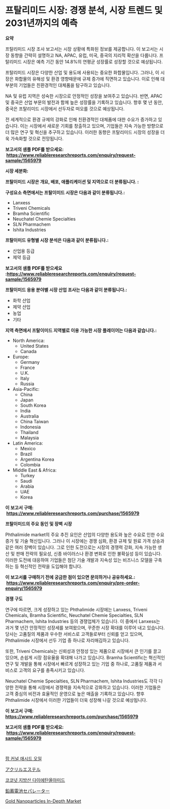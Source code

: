<p><h1>프탈리미드 시장: 경쟁 분석, 시장 트렌드 및 2031년까지의 예측</h1></p><p><strong>요약</strong></p>
<p><p>프탈리미드 시장 조사 보고서는 시장 상황에 특화된 정보를 제공합니다. 이 보고서는 시장 동향을 간략히 설명하고 NA, APAC, 유럽, 미국, 중국의 지리적 확산을 다룹니다. 프탈리미드 시장은 예측 기간 동안 14.8%의 연평균 성장률로 성장할 것으로 예상됩니다.</p><p>프탈리미드 시장은 다양한 산업 및 용도에 사용되는 중요한 화합물입니다. 그러나, 이 시장은 화합물의 유해성 및 환경 영향때문에 규제 증가에 직면하고 있습니다. 이로 인해 대부분의 기업들은 친환경적인 대체품을 탐구하고 있습니다.</p><p>NA 및 유럽 지역은 성숙한 시장으로 안정적인 성장을 보여주고 있습니다. 반면, APAC 및 중국은 산업 부문의 발전과 함께 높은 성장률을 기록하고 있습니다. 향후 몇 년 동안, 중국은 프탈리미드 시장에서 선두자로 떠오를 것으로 예상됩니다.</p><p>전 세계적으로 환경 규제의 강화로 인해 친환경적인 대체품에 대한 수요가 증가하고 있습니다. 이는 시장에서 새로운 기회를 창출하고 있으며, 기업들은 지속 가능한 방향으로 더 많은 연구 및 혁신을 추구하고 있습니다. 이러한 동향은 프탈리미드 시장의 성장을 더욱 가속화할 것으로 전망됩니다.</p></p>
<p><strong>보고서의 샘플 PDF를 받으세요: &nbsp;<a href="https://www.reliableresearchreports.com/enquiry/request-sample/1565979">https://www.reliableresearchreports.com/enquiry/request-sample/1565979</a></strong></p>
<p><strong>시장 세분화:</strong></p>
<p><strong> 프탈이미드 시장은 개요, 배포, 애플리케이션 및 지역으로 더 분류됩니다. :</strong></p>
<p><strong>구성요소 측면에서는 프탈이미드 시장은 다음과 같이 분류됩니다.:</strong></p>
<p><ul><li>Lanxess</li><li>Triveni Chemicals</li><li>Bramha Scientific</li><li>Neuchatel Chemie Specialties</li><li>SLN Pharmachem</li><li>Ishita Industries</li></ul></p>
<p><strong> 프탈이미드 유형별 시장 분석은 다음과 같이 분류됩니다.:</strong></p>
<p><ul><li>산업용 등급</li><li>제약 등급</li></ul></p>
<p><strong>보고서의 샘플 PDF를 받으세요 :<a href="https://www.reliableresearchreports.com/enquiry/request-sample/1565979">https://www.reliableresearchreports.com/enquiry/request-sample/1565979</a></strong></p>
<p><strong> 프탈이미드 응용 분야별 시장 산업 조사는 다음과 같이 분류됩니다.:</strong></p>
<p><ul><li>화학 산업</li><li>제약 산업</li><li>농업</li><li>기타</li></ul></p>
<p><strong>지역 측면에서 프탈이미드 지역별로 이용 가능한 시장 플레이어는 다음과 같습니다.:</strong></p>
<p><ul>
    <li>
        North America:
        <ul>
            <li>United States</li>
            <li>Canada</li>
        </ul>
    </li>
    <li>
        Europe:
        <ul>
            <li>Germany</li>
            <li>France</li>
            <li>U.K.</li>
            <li>Italy</li>
            <li>Russia</li>
        </ul>
    </li>
    <li>
        Asia-Pacific:
        <ul>
            <li>China</li>
            <li>Japan</li>
            <li>South Korea</li>
            <li>India</li>
            <li>Australia</li>
            <li>China Taiwan</li>
            <li>Indonesia</li>
            <li>Thailand</li>
            <li>Malaysia</li>
        </ul>
    </li>
    <li>
        Latin America:
        <ul>
            <li>Mexico</li>
            <li>Brazil</li>
            <li>Argentina Korea</li>
            <li>Colombia</li>
        </ul>
    </li>
    <li>
        Middle East & Africa:
        <ul>
            <li>Turkey</li>
            <li>Saudi</li>
            <li>Arabia</li>
            <li>UAE</li>
            <li>Korea</li>
        </ul>
    </li>
    </ul></p>
<p><strong>이 보고서 구매: &nbsp;<a href="https://www.reliableresearchreports.com/purchase/1565979">https://www.reliableresearchreports.com/purchase/1565979</a></strong></p>
<p><strong>프탈이미드의 주요 동인 및 장벽 시장</strong></p>
<p><p>Phthalimide market의 주요 추진 요인은 산업의 다양한 용도와 높은 수요로 인한 수요 증가 및 기술 혁신입니다. 그러나 이 시장에는 경쟁 심화, 환경 규제 및 원료 가격 상승과 같은 여러 장벽이 있습니다. 그로 인한 도전으로는 시장의 경쟁력 강화, 지속 가능한 생산 및 판매 전략의 필요성, 신종 바이러스나 환경 변화로 인한 불확실성 등이 있습니다. 이러한 도전에 대응하여 기업들은 첨단 기술 개발과 지속성 있는 비즈니스 모델을 구축하는 등 혁신적인 전략을 도입해야 합니다.</p></p>
<p><strong>이 보고서를 구매하기 전에 궁금한 점이 있으면 문의하거나 공유하세요.: &nbsp;<a href="https://www.reliableresearchreports.com/enquiry/pre-order-enquiry/1565979">https://www.reliableresearchreports.com/enquiry/pre-order-enquiry/1565979</a></strong></p>
<p><strong>경쟁 구도</strong></p>
<p><p>연구에 따르면, 크게 성장하고 있는 Phthalimide 시장에는 Lanxess, Triveni Chemicals, Bramha Scientific, Neuchatel Chemie Specialties, SLN Pharmachem, Ishita Industries 등의 경쟁업체가 있습니다. 이 중에서 Lanxess는 과거 몇 년간 안정적인 성장세를 보여왔으며, 꾸준한 시장 확대를 이루어 내고 있습니다. 당사는 고품질의 제품과 우수한 서비스로 고객들로부터 신뢰를 얻고 있으며, Phthalimide 시장에서 선두 기업 중 하나로 자리매김하고 있습니다.</p><p>또한, Triveni Chemicals는 신뢰성과 안정성 있는 제품으로 시장에서 큰 인기를 끌고 있으며, 손쉽게 시장 점유율을 확대해 나가고 있습니다. Bramha Scientific는 혁신적인 연구 및 개발을 통해 시장에서 빠르게 성장하고 있는 기업 중 하나로, 고품질 제품과 서비스로 고객의 요구를 충족시키고 있습니다.</p><p>Neuchatel Chemie Specialties, SLN Pharmachem, Ishita Industries도 각각 다양한 전략을 통해 시장에서 경쟁력을 지속적으로 강화하고 있습니다. 이러한 기업들은 고객 중심의 비전과 효율적인 운영으로 높은 매출을 기록하고 있습니다. 향후 Phthalimide 시장에서 이러한 기업들이 더욱 성장해 나갈 것으로 예상됩니다.</p></p>
<p><strong>이 보고서 구매: &nbsp; <a href="https://www.reliableresearchreports.com/purchase/1565979">https://www.reliableresearchreports.com/purchase/1565979</a></strong></p>
<p><strong>보고서의 샘플 PDF를 받으세요: &nbsp;<a href="https://www.reliableresearchreports.com/enquiry/request-sample/1565979">https://www.reliableresearchreports.com/enquiry/request-sample/1565979</a></strong><strong></strong></p>
<p>&nbsp;</p>
<p><p><a href="https://github.com/BrettWeberrt8767765/Market-Research-Report-List-1/blob/main/15491115668.md">팜 커널 애시드 오일</a></p><p><a href="https://github.com/jkjreqjscoxx7/Market-Research-Report-List-1/blob/main/12952326305.md">アクリルエステル</a></p><p><a href="https://github.com/nuekbpymrrz5/Market-Research-Report-List-1/blob/main/20118695667.md">코코넛 지방산 다이에탄올아미드</a></p><p><a href="https://github.com/hilmi-2a/Market-Research-Report-List-1/blob/main/47313336306.md">鉛蓄電池セパレーター</a></p><p><a href="https://issuu.com/reportprime-2/docs/gold-nanoparticles-in-depth-market-size-2030.pptx">Gold Nanoparticles In-Depth Market</a></p></p>